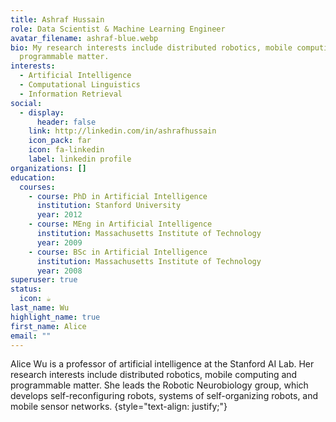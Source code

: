 ```yaml
---
title: Ashraf Hussain
role: Data Scientist & Machine Learning Engineer
avatar_filename: ashraf-blue.webp
bio: My research interests include distributed robotics, mobile computing and
  programmable matter.
interests:
  - Artificial Intelligence
  - Computational Linguistics
  - Information Retrieval
social:
  - display:
      header: false
    link: http://linkedin.com/in/ashrafhussain
    icon_pack: far
    icon: fa-linkedin
    label: linkedin profile
organizations: []
education:
  courses:
    - course: PhD in Artificial Intelligence
      institution: Stanford University
      year: 2012
    - course: MEng in Artificial Intelligence
      institution: Massachusetts Institute of Technology
      year: 2009
    - course: BSc in Artificial Intelligence
      institution: Massachusetts Institute of Technology
      year: 2008
superuser: true
status:
  icon: ☕️
last_name: Wu
highlight_name: true
first_name: Alice
email: ""
---
```


Alice Wu is a professor of artificial intelligence at the Stanford AI Lab. Her research interests include distributed robotics, mobile computing and programmable matter. She leads the Robotic Neurobiology group, which develops self-reconfiguring robots, systems of self-organizing robots, and mobile sensor networks.
{style="text-align: justify;"}
